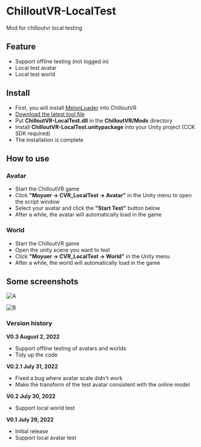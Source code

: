 # ChilloutVR-LocalTest
Mod for chilloutvr local testing

## Feature
 - Support offline testing (not logged in)
 - Local test avatar
 - Local test world

## Install
 - First, you will install [MelonLoader](https://github.com/LavaGang/MelonLoader) into ChilloutVR
 - [Download the latest tool file](https://github.com/CMoyuer/ChilloutVR-LocalTest/releases/latest)
 - Put **ChilloutVR-LocalTest.dll** in the **ChilloutVR/Mods** directory
 - Install **ChilloutVR-LocalTest.unitypackage** into your Unity project (CCK SDK required)
 - The installation is complete
 
## How to use
### Avatar
 - Start the ChilloutVR game
 - Click **"Moyuer -> CVR_LocalTest -> Avatar"** in the Unity menu to open the script window
 - Select your avatar and click the **"Start Test"** button below
 - After a while, the avatar will automatically load in the game
 
### World
 - Start the ChilloutVR game
 - Open the unity scene you want to test
 - Click **"Moyuer -> CVR_LocalTest -> World"** in the Unity menu
 - After a while, the world will automatically load in the game
 
## Some screenshots

![A](https://user-images.githubusercontent.com/51113234/181872735-acbc883c-8048-44ac-98f9-c373b3c72fea.png)

![B](https://user-images.githubusercontent.com/51113234/181878552-5ca782a9-cf49-4c61-be62-ee9fa6670fff.png)

### Version history
**V0.3 August 2, 2022**
- Support offline testing of avatars and worlds
- Tidy up the code

**V0.2.1 July 31, 2022**
 - Fixed a bug where avatar scale didn't work
 - Make the transform of the test avatar consistent with the online model

**V0.2 July 30, 2022**
 - Support local world test

**V0.1 July 29, 2022**
 - Initial release
 - Support local avatar test
